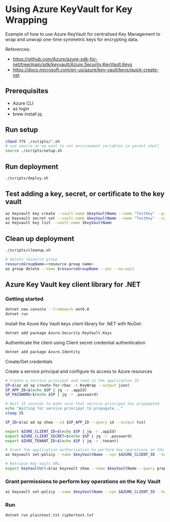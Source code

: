 # Using Azure KeyVault for Key Wrapping

Example of how to use Azure KeyVault for centralised Key Management to wrap and unwrap one-time symmetric keys for encrypting data.

References:

* <https://github.com/Azure/azure-sdk-for-net/tree/main/sdk/keyvault/Azure.Security.KeyVault.Keys>
* <https://docs.microsoft.com/en-us/azure/key-vault/keys/quick-create-net>

## Prerequisites

* Azure CLI
* az login
* brew install jq

## Run setup

```sh
chmod 775 ./scripts/*.sh
# use source as we want to set environment variables in parent shell
source ./scripts/setup.sh
```

## Run deployment

```sh
./scripts/deploy.sh
```

## Test adding a key, secret, or certificate to the key vault

```sh
az keyvault key create --vault-name $keyVaultName --name "TestKey" --protection software
az keyvault secret set --vault-name $keyVaultName --name "TestKey" --value "TestKeyValue"
az keyvault key list --vault-name $keyVaultName

```

## Clean up deployment

```sh
./scripts/cleanup.sh

# delete resource group
resourceGroupName=<resource group name>
az group delete --name $resourceGroupName --yes --no-wait
```

## Azure Key Vault key client library for .NET

### Getting started

```sh
dotnet new console --framework net6.0
dotnet run
```

Install the Azure Key Vault keys client library for .NET with NuGet:

```sh
dotnet add package Azure.Security.KeyVault.Keys
```

Authenticate the client using Client secret credential authentication

```sh
dotnet add package Azure.Identity
```

Create/Get credentials

Create a service principal and configure its access to Azure resources

```sh
# Create a service principal and read in the application ID
SP=$(az ad sp create-for-rbac -n KeyWrap --output json)
SP_APP_ID=$(echo $SP | jq -r .appId)
SP_PASSWORD=$(echo $SP | jq -r .password)

# Wait 15 seconds to make sure that service principal has propagated
echo "Waiting for service principal to propagate..."
sleep 15

SP_ID=$(az ad sp show --id $SP_APP_ID --query id --output tsv)

export AZURE_CLIENT_ID=$(echo $SP | jq -r .appId)
export AZURE_CLIENT_SECRET=$(echo $SP | jq -r .password)
export AZURE_TENANT_ID=$(echo $SP | jq -r .tenant)

# Grant the application authorisation to perform key operations on the Azure Key Vault
az keyvault set-policy --name $keyVaultName --spn $AZURE_CLIENT_ID --key-permissions backup delete get list create encrypt decrypt update

# Retrieve Key Vault URL:
export keyVaultUrl=$(az keyvault show --name $keyVaultName --query properties.vaultUri --output tsv)

```

### Grant permissions to perform key operations on the Key Vault

```sh
az keyvault set-policy --name $keyVaultName --spn $AZURE_CLIENT_ID --key-permissions encrypt decrypt wrapKey unwrapKey sign verify get list create update import delete backup restore recover purge rotate getrotationpolicy setrotationpolicy release

```

### Run

```sh
dotnet run plaintext.txt ciphertext.txt
```
